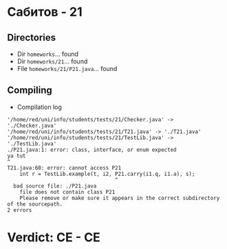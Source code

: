 # Сабитов - 21
## Directories
- Dir `homeworks`... found
- Dir `homeworks/21`... found
- File `homeworks/21/P21.java`... found
## Compiling
- Compilation log
```
'/home/red/uni/info/students/tests/21/Checker.java' -> './Checker.java'
'/home/red/uni/info/students/tests/21/T21.java' -> './T21.java'
'/home/red/uni/info/students/tests/21/TestLib.java' -> './TestLib.java'
./P21.java:1: error: class, interface, or enum expected
ya tut
^
T21.java:60: error: cannot access P21
    int r = TestLib.example(t, i2, P21.carry(i1.q, i1.a), s);
                                   ^
  bad source file: ./P21.java
    file does not contain class P21
    Please remove or make sure it appears in the correct subdirectory of the sourcepath.
2 errors

```
# Verdict: **CE** - CE
